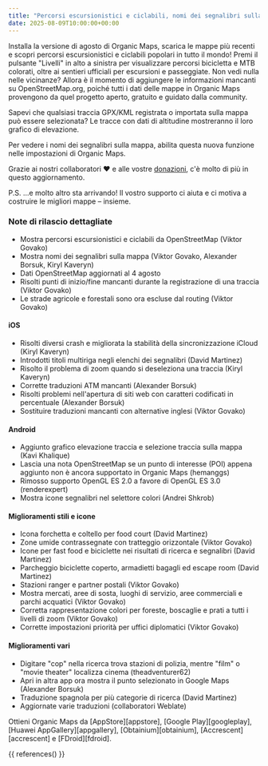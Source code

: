 ```yaml
---
title: "Percorsi escursionistici e ciclabili, nomi dei segnalibri sulla mappa, selezione tracce, grafico altitudine e altro nella versione di agosto"
date: 2025-08-09T10:00:00+00:00
---
```


Installa la versione di agosto di Organic Maps, scarica le mappe più recenti e scopri percorsi escursionistici e ciclabili popolari in tutto il mondo! Premi il pulsante "Livelli" in alto a sinistra per visualizzare percorsi bicicletta e MTB colorati, oltre ai sentieri ufficiali per escursioni e passeggiate. Non vedi nulla nelle vicinanze? Allora è il momento di aggiungere le informazioni mancanti su OpenStreetMap.org, poiché tutti i dati delle mappe in Organic Maps provengono da quel progetto aperto, gratuito e guidato dalla community.

Sapevi che qualsiasi traccia GPX/KML registrata o importata sulla mappa può essere selezionata? Le tracce con dati di altitudine mostreranno il loro grafico di elevazione.

Per vedere i nomi dei segnalibri sulla mappa, abilita questa nuova funzione nelle impostazioni di Organic Maps.

Grazie ai nostri collaboratori ❤️ e alle vostre [donazioni](@/donate/index.it.md), c'è molto di più in questo aggiornamento.

P.S. ...e molto altro sta arrivando! Il vostro supporto ci aiuta e ci motiva a costruire le migliori mappe – insieme.

### Note di rilascio dettagliate

- Mostra percorsi escursionistici e ciclabili da OpenStreetMap (Viktor Govako)
- Mostra nomi dei segnalibri sulla mappa (Viktor Govako, Alexander Borsuk, Kiryl Kaveryn)
- Dati OpenStreetMap aggiornati al 4 agosto
- Risolti punti di inizio/fine mancanti durante la registrazione di una traccia (Viktor Govako)
- Le strade agricole e forestali sono ora escluse dal routing (Viktor Govako)

#### iOS
- Risolti diversi crash e migliorata la stabilità della sincronizzazione iCloud (Kiryl Kaveryn)
- Introdotti titoli multiriga negli elenchi dei segnalibri (David Martinez)
- Risolto il problema di zoom quando si deseleziona una traccia (Kiryl Kaveryn)
- Corrette traduzioni ATM mancanti (Alexander Borsuk)
- Risolti problemi nell'apertura di siti web con caratteri codificati in percentuale (Alexander Borsuk)
- Sostituire traduzioni mancanti con alternative inglesi (Viktor Govako)

#### Android
- Aggiunto grafico elevazione traccia e selezione traccia sulla mappa (Kavi Khalique)
- Lascia una nota OpenStreetMap se un punto di interesse (POI) appena aggiunto non è ancora supportato in Organic Maps (hemanggs)
- Rimosso supporto OpenGL ES 2.0 a favore di OpenGL ES 3.0 (renderexpert)
- Mostra icone segnalibri nel selettore colori (Andrei Shkrob)

#### Miglioramenti stili e icone
- Icona forchetta e coltello per food court (David Martinez)
- Zone umide contrassegnate con tratteggio orizzontale (Viktor Govako)
- Icone per fast food e biciclette nei risultati di ricerca e segnalibri (David Martinez)
- Parcheggio biciclette coperto, armadietti bagagli ed escape room (David Martinez)
- Stazioni ranger e partner postali (Viktor Govako)
- Mostra mercati, aree di sosta, luoghi di servizio, aree commerciali e parchi acquatici (Viktor Govako)
- Corretta rappresentazione colori per foreste, boscaglie e prati a tutti i livelli di zoom (Viktor Govako)
- Corrette impostazioni priorità per uffici diplomatici (Viktor Govako)

#### Miglioramenti vari
- Digitare "cop" nella ricerca trova stazioni di polizia, mentre "film" o "movie theater" localizza cinema (theadventurer62)
- Apri in altra app ora mostra il punto selezionato in Google Maps (Alexander Borsuk)
- Traduzione spagnola per più categorie di ricerca (David Martinez)
- Aggiornate varie traduzioni (collaboratori Weblate)

Ottieni Organic Maps da [AppStore][appstore], [Google Play][googleplay], [Huawei AppGallery][appgallery], [Obtainium][obtainium], [Accrescent][accrescent] e [FDroid][fdroid].

{{ references() }}
